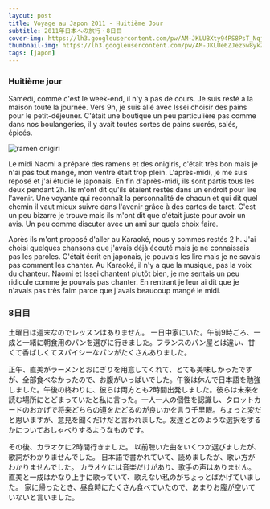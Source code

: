 ```yaml
---
layout: post
title: Voyage au Japon 2011 - Huitième Jour
subtitle: 2011年日本への旅行・8日目
cover-img: https://lh3.googleusercontent.com/pw/AM-JKLUBXty94PS8PsT_NqjPJdfomdbSmCT1A7-bTsvUu42ognD_5MZjw5DDW3Q8Dij5dnCEYrt6BLQsAFxF7fPKmLv_p3vSYeA017hCM6JQgHH7yKbemkv64JrKNXVi8wElmAWq1LEcOAhQYLs2OE_usZLu=w2806-h1578-no?authuser=0
thumbnail-img: https://lh3.googleusercontent.com/pw/AM-JKLUe6ZJez5w8ykZzYaT1FoZBIs1n98seP5DGNFkbot6LiWs5bure8VFgZzdmn1xMDnVABAyqgbAWymA4UGXyJTy-u--vDXcCV4QagbnEfrBeVMTvYL6sEzVvjKama6HCyuLCwpYlJjgQenxsvt-IOch4=w1723-h969-no?authuser=0
tags: [japon]
---
```


### Huitième jour

Samedi, comme c'est le week-end, il n'y a pas de cours. 
Je suis resté à la maison toute la journée. Vers 9h, je suis allé avec Issei choisir des pains pour le petit-déjeuner. C'était une boutique un peu particulière pas comme dans nos boulangeries, il y avait toutes sortes de pains sucrés, salés, épicés.

![ramen onigiri](https://lh3.googleusercontent.com/pw/AM-JKLXmEJNHeG8Zrvfo7SIO1eXmmC7na--MHIT2wM_QbsP8qgVT5lOhSx7bUDT_thZCnNsuwXBQlGur_7CWmlmLS9dz4fIQDTfk9bcV7BvCYsBUlt4fi8PPcFsnZ7JDePWDJgsvdUaCWKTdLYnchoR-kM9S=w1723-h969-no?authuser=0)

Le midi Naomi a préparé des ramens et des onigiris, c'était très bon mais je n'ai pas tout mangé, mon ventre était trop plein. L'après-midi, je me suis reposé et j'ai étudié le japonais. En fin d'après-midi, ils sont partis tous les deux pendant 2h. Ils m'ont dit qu'ils étaient restés dans un endroit pour lire l'avenir. Une voyante qui reconnaît la personnalité de chacun et qui dit quel chemin il vaut mieux suivre dans l'avenir grâce à des cartes de tarot. C'est un peu bizarre je trouve mais ils m'ont dit que c'était juste pour avoir un avis. Un peu comme discuter avec un ami sur quels choix faire. 

Après ils m'ont proposé d'aller au Karaoké, nous y sommes restés 2 h. J'ai choisi quelques chansons que j'avais déjà écouté mais je ne connaissais pas les paroles. C'était écrit en japonais, je pouvais les lire mais je ne savais pas comment les chanter. Au Karaoké, il n'y a que la musique, pas la voix du chanteur. Naomi et Issei chantent plutôt bien, je me sentais un peu ridicule comme je pouvais pas chanter. En rentrant je leur ai dit que je n'avais pas très faim parce que j'avais beaucoup mangé le midi. 

### 8日目

土曜日は週末なのでレッスンはありません。 
一日中家にいた。午前9時ごろ、一成と一緒に朝食用のパンを選びに行きました。フランスのパン屋とは違い、甘くて香ばしくてスパイシーなパンがたくさんありました。

正午、直美がラーメンとおにぎりを用意してくれて、とても美味しかったですが、全部食べなかったので、お腹がいっぱいでした。午後は休んで日本語を勉強しました。午後の終わりに、彼らは両方とも2時間出発しました。彼らは未来を読む場所にとどまっていたと私に言った。一人一人の個性を認識し、タロットカードのおかげで将来どちらの道をたどるのが良いかを言う千里眼。ちょっと変だと思いますが、意見を聞くだけだと言われました。友達とどのような選択をするかについておしゃべりするようなものです。 

その後、カラオケに2時間行きました。 以前聴いた曲をいくつか選びましたが、歌詞がわかりませんでした。 日本語で書かれていて、読めましたが、歌い方がわかりませんでした。 カラオケには音楽だけがあり、歌手の声はありません。 直美と一成はかなり上手に歌っていて、歌えない私のがちょっとばかげていました。 家に帰ったとき、昼食時にたくさん食べていたので、あまりお腹が空いていないと言いました。